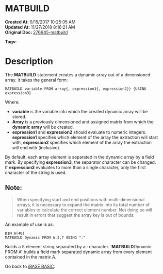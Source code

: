 # MATBUILD

**Created At:** 9/15/2017 10:25:05 AM  
**Updated At:** 11/27/2018 8:16:21 AM  
**Original Doc:** [276945-matbuild](https://docs.jbase.com/36868-jbase-basic/276945-matbuild)  

**Tags:**
<badge text='dynamic array creation' vertical='middle' />
<badge text='dynamic arrays' vertical='middle' />

# Description

The **MATBUILD** statement creates a dynamic array out of a dimensioned array. It takes the general form:

```
MATBUILD variable FROM array{, expression1{, expression2}} {USING expression3}
```

Where:

- **variable** is the variable into which the created dynamic array will be stored.
- **Array** is a previously dimensioned and assigned matrix from which the **dynamic array** will be created.
- **expression1** and **expression2** should evaluate to numeric integers. **expression1** specifies which element of the array the extraction will start with, **expression2** specifies which element of the array the extraction will end with (inclusive).


By default, each array element is separated in the dynamic array by a field mark. By specifying **expression3**, the separator character can be changed. If **expression3** evaluates to more than a single character, only the first character of the string is used.

## Note: 


> When specifying start and end positions with multi-dimensional arrays, it is necessary to expand the matrix into its total number of variables to calculate the correct element number. Not doing so will result in errors that suggest the array key is out of bounds.


An example of use is as:

```
DIM A(40)
MATBUILD Dynamic FROM A,3,7 USING ":"
```

Builds a 5 element string separated by a : character. '**MATBUILD**Dynamic FROM A' builds a field mark separated dynamic array from every element contained in the matrix A.



Go back to [jBASE BASIC](263498-jbase-basic).
